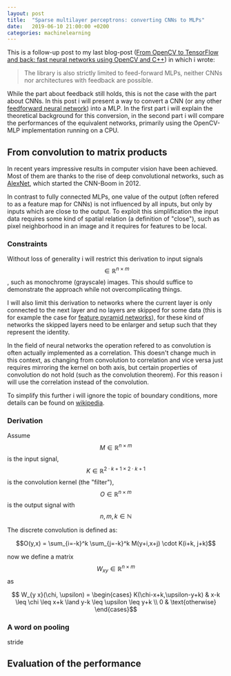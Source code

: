```yaml
---
layout: post
title:  "Sparse multilayer perceptrons: converting CNNs to MLPs"
date:   2019-06-10 21:00:00 +0200
categories: machinelearning
---
```

This is a follow-up post to my last blog-post ([From OpenCV to TensorFlow and back: fast neural networks using OpenCV and C++](https://aul12.me/machinelearning/2019/06/07/mlp-cpp.html)) in which i wrote:

> The library is also strictly limited to feed-forward MLPs, neither CNNs nor architectures with feedback are possible.

While the part about feedback still holds, this is not the case with the part about CNNs. In this post i will present a way to convert a CNN (or any other [feedforward neural network](https://en.wikipedia.org/wiki/Feedforward_neural_network)) into a MLP. In the first part i will explain the theoretical background for this conversion, in the second part i will compare the performances of the equivalent networks, primarily using the OpenCV-MLP implementation running on a CPU.

## From convolution to matrix products
In recent years impressive results in computer vision have been achieved. Most of them are thanks to the rise of deep convolutional networks, such as [AlexNet](https://en.wikipedia.org/wiki/AlexNet), which started the CNN-Boom in 2012.

In contrast to fully connected MLPs, one value of the output (often refered to as a feature map for CNNs) is not influenced by all inputs, but only by inputs
which are close to the output. To exploit this simplification the input data requires some kind of spatial relation (a definition of "close"), such as pixel
neighborhood in an image and it requires for features to be local.

### Constraints
Without loss of generality i will restrict this derivation to input signals $$\in \mathbb{R}^{n \times m}$$, such as monochrome (grayscale) images.
This should suffice to demonstrate the approach while not overcomplicating things. 

I will also limit this derivation to networks where the current layer is only connected to the next layer and no layers are skipped for some data (this is for example the case for [feature pyramid networks](https://arxiv.org/abs/1612.03144)), for these kind of networks the skipped layers need to be enlarger and setup such that they represent the identity.

In the field of neural networks the operation refered to as convolution is often actually implemented as a correlation. This doesn't change much in this context, as changing from convolution to correlation and vice versa just requires mirroring the kernel on both axis, but certain properties of convolution do not hold (such as the convolution theorem). For this reason i will use the correlation instead of the convolution.

To simplify this further i will ignore the topic of boundary conditions, more details can be found on [wikipedia](https://en.wikipedia.org/wiki/Kernel_(image_processing)#Edge_Handling).

### Derivation
Assume $$M \in \mathbb{R}^{n \times m}$$ is the input signal, $$K \in \mathbb{R}^{2 \cdot k + 1\times 2 \cdot k + 1}$$ is the convolution kernel (the "filter"),
$$O \in \mathbb{R}^{n \times m}$$ is the output signal with $$n,m,k \in \mathbb{N}$$

The discrete convolution is defined as:

$$O(y,x) = \sum_{i=-k}^k \sum_{j=-k}^k M(y+i,x+j) \cdot K(i+k, j+k)$$

now we define a matrix $$W_{x y} \in \mathbb{R}^{n \times m}$$ as

$$ W_{y x}(\chi, \upsilon) = \begin{cases}
    K(\chi-x+k,\upsilon-y+k) & x-k \leq \chi \leq x+k \land y-k \leq \upsilon \leq y+k \\
    0 & \text{otherwise}
\end{cases}$$


### A word on pooling 
stride


## Evaluation of the performance
